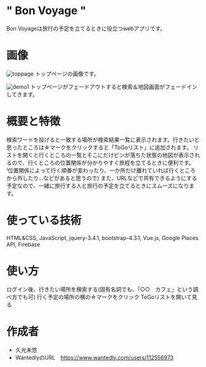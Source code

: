 # " Bon Voyage "

Bon Voyageは旅行の予定を立てるときに役立つwebアプリです。

 
# 画像
 ![toppage](https://user-images.githubusercontent.com/60009393/83129635-0b5aab80-a118-11ea-8e9c-b5c9315e7bd4.png)
トップページの画像です。

![demo1](https://user-images.githubusercontent.com/60009393/83129724-334a0f00-a118-11ea-9b33-93ed69b96f30.png)
トップページがフェードアウトすると検索＆地図画面がフェードインしてきます。

# 概要と特徴
 
検索ワードを投げると一致する場所が検索結果一覧に表示されます。行きたいと思ったところは☆マークをクリックすると「ToGoリスト」に追加されます。
リストを開くと行くところの一覧とそこにだけピンが落ちた状態の地図が表示されるので、行くところの位置関係が分かりやすく旅程を立てるときに便利です。
⁽位置関係によって行く順番が変わったり、一か所だけ離れていれば行くところから外したり…などがあると思うので)
また、URLなどで共有できるようにする予定なので、一緒に旅行する人と旅行の予定を立てるときにスムーズになります。

 
# 使っている技術
HTML&CSS,
JavaScript,
jquery-3.4.1,
bootstrap-4.3.1,
Vue.js,
Google Places API,
Firebase
 

# 使い方
 
 ログイン後、行きたい場所を検索する(固有名詞でも、「○○　カフェ」という調べ方でも可)
 行く予定の場所の横の☆マークをクリック
 ToGoリストを開いて見る
 

# 作成者
 
* 久光未悠
* WantedlyのURL　https://www.wantedly.com/users/112556973
 
